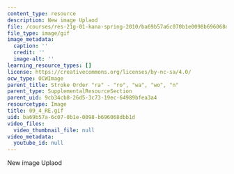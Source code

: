 ```yaml
---
content_type: resource
description: New image Uplaod
file: /courses/res-21g-01-kana-spring-2010/ba69b57a6c070b1e0098b696068dbb1d_09_4_RE.gif
file_type: image/gif
image_metadata:
  caption: ''
  credit: ''
  image-alt: ''
learning_resource_types: []
license: https://creativecommons.org/licenses/by-nc-sa/4.0/
ocw_type: OCWImage
parent_title: Stroke Order "ra" - "ro", "wa", "wo", "n"
parent_type: SupplementalResourceSection
parent_uid: 9cb34cb8-26d5-3c73-19ec-64989bfea3a4
resourcetype: Image
title: 09_4_RE.gif
uid: ba69b57a-6c07-0b1e-0098-b696068dbb1d
video_files:
  video_thumbnail_file: null
video_metadata:
  youtube_id: null
---
```

New image Uplaod